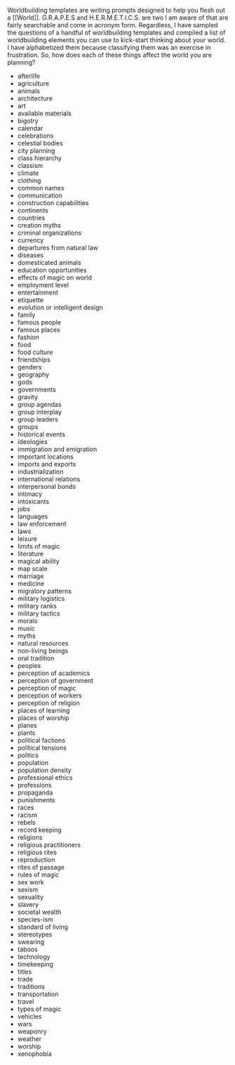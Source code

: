 Worldbuilding templates are writing prompts designed to help you flesh out a [[World]]. G.R.A.P.E.S and H.E.R.M.E.T.I.C.S. are two I am aware of that are fairly searchable and come in acronym form. Regardless, I have sampled the questions of a handful of worldbuilding templates and compiled a list of worldbuilding elements you can use to kick-start thinking about your world. I have alphabetized them because classifying them was an exercise in frustration. So, how does each of these things affect the world you are planning?

- afterlife
- agriculture
- animals
- architecture
- art
- available materials
- bigotry
- calendar
- celebrations
- celestial bodies
- city planning
- class hierarchy
- classism
- climate
- clothing
- common names
- communication
- construction capabilities
- continents
- countries
- creation myths
- criminal organizations
- currency
- departures from natural law
- diseases
- domesticated animals
- education opportunities
- effects of magic on world
- employment level
- entertainment
- etiquette
- evolution or intelligent design
- family
- famous people
- famous places
- fashion
- food
- food culture
- friendships
- genders
- geography
- gods
- governments
- gravity
- group agendas
- group interplay
- group leaders
- groups
- historical events
- ideologies
- immigration and emigration
- important locations
- imports and exports
- industrialization
- international relations
- interpersonal bonds
- intimacy
- intoxicants
- jobs
- languages
- law enforcement
- laws
- leisure
- limits of magic
- literature
- magical ability
- map scale
- marriage
- medicine
- migratory patterns
- military logistics
- military ranks
- military tactics
- morals
- music
- myths
- natural resources
- non-living beings
- oral tradition
- peoples
- perception of academics
- perception of government
- perception of magic
- perception of workers
- perception of religion
- places of learning
- places of worship
- planes
- plants
- political factions
- political tensions
- politics
- population
- population density
- professional ethics
- professions
- propaganda
- punishments
- races
- racism
- rebels
- record keeping
- religions
- religious practitioners
- religious rites
- reproduction
- rites of passage
- rules of magic
- sex work
- sexism
- sexuality
- slavery
- societal wealth
- species-ism
- standard of living
- stereotypes
- swearing
- taboos
- technology
- timekeeping
- titles
- trade
- traditions
- transportation
- travel
- types of magic
- vehicles
- wars
- weaponry
- weather
- worship
- xenophobia